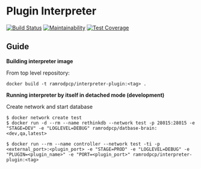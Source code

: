 # Plugin Interpreter
[![Build Status](https://travis-ci.org/ramrod-project/backend-interpreter.svg?branch=dev)](https://travis-ci.org/ramrod-project/backend-interpreter)
[![Maintainability](https://api.codeclimate.com/v1/badges/72fa8fec9d9fe43497bd/maintainability)](https://codeclimate.com/github/ramrod-project/backend-interpreter/maintainability)
[![Test Coverage](https://api.codeclimate.com/v1/badges/72fa8fec9d9fe43497bd/test_coverage)](https://codeclimate.com/github/ramrod-project/backend-interpreter/test_coverage)

## Guide

**Building interpreter image**

From top level repository:

`docker build -t ramrodpcp/interpreter-plugin:<tag> .`

**Running interpreter by itself in detached mode (development)**

Create network and start database

```
$ docker network create test
$ docker run -d --rm --name rethinkdb --network test -p 28015:28015 -e "STAGE=DEV" -e "LOGLEVEL=DEBUG" ramrodpcp/datbase-brain:<dev,qa,latest>
```

```
$ docker run --rm --name controller --network test -ti -p <external_port>:<plugin_port> -e "STAGE=PROD" -e "LOGLEVEL=DEBUG" -e "PLUGIN=<plugin_name>" -e "PORT=<plugin_port>" ramrodpcp/interpreter-plugin:<tag>
```